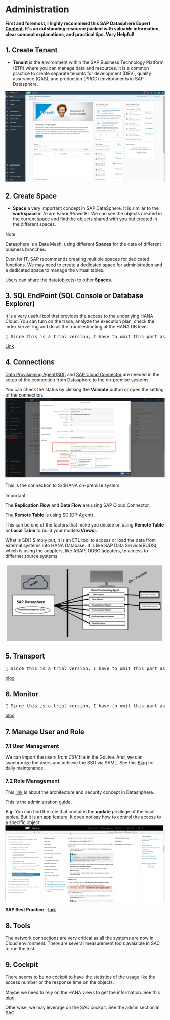 # Administration

**First and foremost, I highly recommend this SAP Datasphere Expert [Content](https://help.sap.com/docs/SUPPORT_CONTENT/datasphere/4181116697.html). It's an outstanding resource packed with valuable information, clear concept explanations, and practical tips. Very Helpful!** 

## 1. Create Tenant
- **Tenant** is the environment within the SAP Business Technology Platform (BTP) where you can manage data and resources.
it is a common practice to create separate tenants for development (DEV), quality assurance (QAS), and production (PROD) environments in SAP Datasphere.

![alt text](/Admin/images/Space.png)


## 2. Create Space 
- **Space** a very important concept in SAP DataSphere. It is similar to the **workspace** in Azure Fabric/PowerBI. We can see the objects created in the current space and find the objects shared with you but created in the different spaces. 

> [!NOTE]
> Datasphere is a Data Mesh, using different **Spaces** for the data of different business branches. 
> 
> Even for IT, SAP recommends creating multiple spaces for dedicated functions. We may need to create a dedicated space for administration and a dedicated space to manage the virtual tables.
>
> Users can share the data(objects) to other **Spaces**.


## 3. SQL EndPoint (SQL Console or Database Explorer)
It is a very useful tool that provides the access to the underlying HANA Cloud. You can turn on the trace, analyze the execution plan, check the index server log and do all the troubleshooting at the HANA DB level.

<pre>🚩 Since this is a trial version, I have to omit this part as well. But you can find the details in the below link.</pre>
[Link](https://community.sap.com/t5/technology-blogs-by-members/sap-datasphere-how-to-integrate-open-sql-procedures-in-a-task-chain/ba-p/13860628) 

## 4. Connections

[Data Provisioning Agent(SDI)](https://community.sap.com/t5/technology-blogs-by-members/sap-datasphere-sap-data-provisioning-agent-upgrade/ba-p/13569884) and [SAP Cloud Connector](https://community.sap.com/t5/technology-blogs-by-sap/sap-datasphere-sap-cloud-connector-setup/ba-p/13550570) are needed in the setup of the connection from Datasphere to the on-premise systems.

You can check the status by clicking the **Validate** button or open the setting of the connection.
![alt text](/Admin/images/S4HC.png)

This is the connection to S/4HANA on-premise system.

> [!IMPORTANT]
> The **Replication Flow** and **Data Flow** are using SAP Cloud Connector.
>
> The **Remote Table** is using SDI(DP-Agent).
>
> This can be one of the factors that make you decide on using **Remote Table** or **Local Table** to build your models(**Views**).

What is SDI? Simply put, it is an ETL tool to access or load the data from external systems into HANA Database. It is like SAP Data Service(BODS), which is using the adapters, like ABAP, ODBC adpaters, to access to differnet source systems.

![alt text](/Admin/images/SDA.png)


## 5. Transport

<pre>🚩 Since this is a trial version, I have to omit this part as well. But you can find the details in the below blog</pre>
[blog](https://community.sap.com/t5/technology-blogs-by-members/life-cycle-management-in-sap-datasphere-transporting-content-between/ba-p/13576990)

## 6. Monitor

<pre>🚩 Since this is a trial version, I have to omit this part as well. But you can find the details in the below blog</pre>
[blog](https://community.sap.com/t5/technology-blogs-by-members/performance-monitoring-in-sap-datasphere/ba-p/13860769)

## 7. Manage User and Role

### 7.1 User Management
We can import the users from *CSV* file in the GoLive. And, we can synchronize the users and achieve the SSO via SAML. See this [Blog](https://community.sap.com/t5/technology-blogs-by-members/integrate-sap-data-warehouse-cloud-with-azure-active-directory/ba-p/13480455) for daily maintenance.

### 7.2 Role Management

This [link](https://community.sap.com/t5/technology-blogs-by-members/sap-datasphere-architecture-and-security-concept/ba-p/13702030) is about the architecture and security concept in Datashphere.

This is the [administration guide](https://help.sap.com/docs/SAP_DATASPHERE/9f804b8efa8043539289f42f372c4862/2d8b7d04dcae402f911d119437ce0a74.html).

**E.g.** You can find the role that contains the **update** privilege of the local tables. But it is an app feature. It does not say how to control the access to a specific object. 
![alt text](/Admin/images/Roles.png)

**SAP Best Practice - [link](https://community.sap.com/t5/technology-blogs-by-sap/sap-datasphere-security-amp-data-access-controls-overview/ba-p/13805353)**

## 8. Tools
The network connections are very critical as all the systems are now in Cloud environment. There are several measurement tools avaialble in SAC to run the test.

## 9. Cockpit
There seems to be no cockpit to have the statistics of the usage like the access number or the response time on the objects. 

Maybe we need to rely on the HANA views to get the information. See this [blog](https://community.sap.com/t5/technology-blogs-by-members/sap-datasphere-sap-hana-database-monitoring/ba-p/13696750).

Otherwise, we may leverage on the SAC cockpit. See the admin section in SAC.

